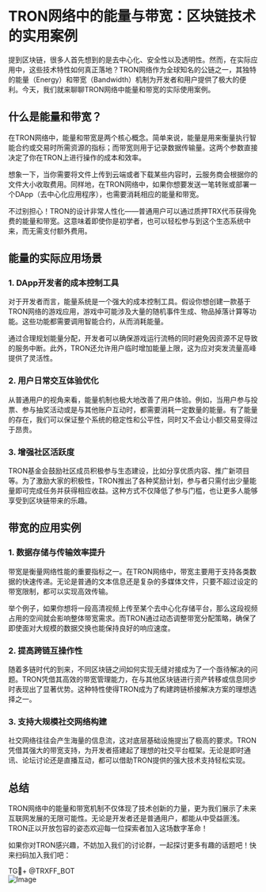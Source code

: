 # TRON网络中的能量与带宽：区块链技术的实用案例

提到区块链，很多人首先想到的是去中心化、安全性以及透明性。然而，在实际应用中，这些技术特性如何真正落地？TRON网络作为全球知名的公链之一，其独特的能量（Energy）和带宽（Bandwidth）机制为开发者和用户提供了极大的便利。今天，我们就来聊聊TRON网络中能量和带宽的实际使用案例。

## 什么是能量和带宽？

在TRON网络中，能量和带宽是两个核心概念。简单来说，能量是用来衡量执行智能合约或交易时所需资源的指标；而带宽则用于记录数据传输量。这两个参数直接决定了你在TRON上进行操作的成本和效率。

想象一下，当你需要将文件上传到云端或者下载某些内容时，云服务商会根据你的文件大小收取费用。同样地，在TRON网络中，如果你想要发送一笔转账或部署一个DApp（去中心化应用程序），也需要消耗相应的能量和带宽。

不过别担心！TRON的设计非常人性化——普通用户可以通过质押TRX代币获得免费的能量和带宽。这意味着即使你是初学者，也可以轻松参与到这个生态系统中来，而无需支付额外费用。

## 能量的实际应用场景

### 1. DApp开发者的成本控制工具

对于开发者而言，能量系统是一个强大的成本控制工具。假设你想创建一款基于TRON网络的游戏应用，游戏中可能涉及大量的随机事件生成、物品掉落计算等功能。这些功能都需要调用智能合约，从而消耗能量。

通过合理规划能量分配，开发者可以确保游戏运行流畅的同时避免因资源不足导致的服务中断。此外，TRON还允许用户临时增加能量上限，这为应对突发流量高峰提供了灵活性。

### 2. 用户日常交互体验优化

从普通用户的视角来看，能量机制也极大地改善了用户体验。例如，当用户参与投票、参与抽奖活动或是与其他账户互动时，都需要消耗一定数量的能量。有了能量的存在，我们可以保证整个系统的稳定性和公平性，同时又不会让小额交易变得过于昂贵。

### 3. 增强社区活跃度

TRON基金会鼓励社区成员积极参与生态建设，比如分享优质内容、推广新项目等。为了激励大家的积极性，TRON推出了各种奖励计划，参与者只需付出少量能量即可完成任务并获得相应收益。这种方式不仅降低了参与门槛，也让更多人能够享受到区块链带来的乐趣。

## 带宽的应用实例

### 1. 数据存储与传输效率提升

带宽是衡量网络性能的重要指标之一。在TRON网络中，带宽主要用于支持各类数据的快速传递。无论是普通的文本信息还是复杂的多媒体文件，只要不超过设定的带宽限制，都可以实现高效传输。

举个例子，如果你想将一段高清视频上传至某个去中心化存储平台，那么这段视频占用的空间就会影响整体带宽需求。而TRON通过动态调整带宽分配策略，确保了即使面对大规模的数据交换也能保持良好的响应速度。

### 2. 提高跨链互操作性

随着多链时代的到来，不同区块链之间如何实现无缝对接成为了一个亟待解决的问题。TRON凭借其高效的带宽管理能力，在与其他区块链进行资产转移或信息同步时表现出了显著优势。这种特性使得TRON成为了构建跨链桥接解决方案的理想选择之一。

### 3. 支持大规模社交网络构建

社交网络往往会产生海量的信息流，这对底层基础设施提出了极高的要求。TRON凭借其强大的带宽支持，为开发者搭建起了理想的社交平台框架。无论是即时通讯、论坛讨论还是直播互动，都可以借助TRON提供的强大技术支持轻松实现。

## 总结

TRON网络中的能量和带宽机制不仅体现了技术创新的力量，更为我们展示了未来互联网发展的无限可能性。无论是开发者还是普通用户，都能从中受益匪浅。TRON正以开放包容的姿态欢迎每一位探索者加入这场数字革命！

如果你对TRON感兴趣，不妨加入我们的讨论群，一起探讨更多有趣的话题吧！快来扫码加入我们吧：

TG💪+ @TRXFF_BOT  
![Image](https://github.com/user-attachments/assets/a9ced9e0-a9b8-4136-8aef-a09665821e59)